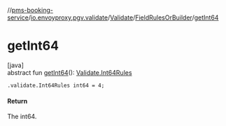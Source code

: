 //[pms-booking-service](../../../../index.md)/[io.envoyproxy.pgv.validate](../../index.md)/[Validate](../index.md)/[FieldRulesOrBuilder](index.md)/[getInt64](get-int64.md)

# getInt64

[java]\
abstract fun [getInt64](get-int64.md)(): [Validate.Int64Rules](../-int64-rules/index.md)

`.validate.Int64Rules int64 = 4;`

#### Return

The int64.